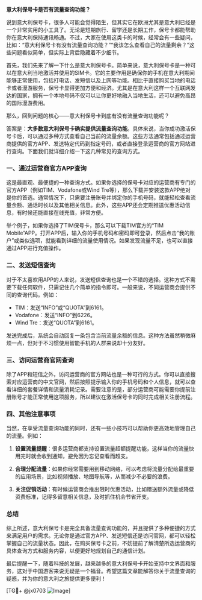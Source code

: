 **意大利保号卡是否有流量查询功能？**

说到意大利保号卡，很多人可能会觉得陌生，但其实它在欧洲尤其是意大利已经是一个非常实用的小工具了。无论是短期旅行、留学还是长期工作，保号卡都能帮助你在意大利保持通讯畅通。不过，大家在使用这类卡的时候，经常会有一些疑问，比如：“意大利保号卡有没有流量查询功能？”“我该怎么查看自己的流量剩余？”这些问题看似简单，但实际上背后隐藏着不少细节。

首先，我们先来了解一下什么是意大利保号卡。简单来说，意大利保号卡是一种可以在意大利当地激活并使用的SIM卡。它的主要作用是确保你的手机在意大利期间能够正常使用，包括打电话、发短信以及上网等功能。相比于直接购买当地的电话卡或者漫游服务，保号卡显得更加方便和经济。尤其是在意大利这样一个互联网发达的国家，拥有一个本地号码不仅可以让你更好地融入当地生活，还可以避免高昂的国际漫游费用。

那么，回到问题的核心——意大利保号卡到底有没有流量查询功能呢？

答案是：**大多数意大利保号卡确实提供流量查询功能**。具体来说，当你成功激活保号卡后，可以通过多种方式查看自己当前的流量余额。这些方法通常包括通过运营商提供的官方APP、发送特定代码到指定号码，或者直接登录运营商的官方网站进行查询。下面我们就详细介绍一下这几种常见的查询方式。

### 一、通过运营商官方APP查询

这是最直观、最便捷的一种查询方式。如果你选择的保号卡对应的运营商有专门的官方APP（例如TIM、Vodafone或Wind Tre等），那么下载并安装这款APP绝对是你的首选。通常情况下，只需要注册账号并绑定你的手机号码，就能轻松查看流量余额、通话时长以及其他相关信息。此外，这些APP还会定期推送优惠活动信息，有时候还能直接在线充值，非常方便。

举个例子，如果你选择了TIM保号卡，那么可以下载TIM官方的“TIM Mobile”APP。打开APP后，输入你的手机号码和密码即可登录，然后点击“我的账户”或类似选项，就能看到详细的流量使用情况。如果发现流量不足，也可以直接通过APP进行充值操作。

### 二、发送短信查询

对于不太喜欢用APP的人来说，发送短信查询也是一个不错的选择。这种方式不需要下载任何软件，只需记住几个简单的指令即可。一般来说，不同运营商会提供不同的查询代码。例如：

- TIM：发送“INFO”或“QUOTA”到6161。
- Vodafone：发送“INFO”到6226。
- Wind Tre：发送“QUOTA”到6161。

发送完成后，系统会自动回复一条包含当前流量余额的信息。这种方法虽然稍微麻烦一点，但对于不习惯使用智能手机的人群来说却十分友好。

### 三、访问运营商官网查询

除了APP和短信之外，访问运营商的官方网站也是一种可行的方式。你可以直接搜索对应运营商的中文官网，然后按照提示输入你的手机号码和个人信息，就可以查看详细的套餐详情和流量消耗记录。需要注意的是，部分运营商可能需要你提前注册账号才能正常使用这项服务，所以建议在激活保号卡的同时完成相关注册流程。

### 四、其他注意事项

当然，在享受流量查询功能的同时，还有一些小技巧可以帮助你更高效地管理自己的流量。例如：

1. **设置流量提醒**：很多运营商都支持设置流量超额提醒功能，这样当你的流量快用完时就会收到通知，避免因为忘记查看而超支。
   
2. **合理分配流量**：如果你经常需要用到移动网络，可以考虑将流量分配给最重要的应用场景，比如视频播放、地图导航等，从而减少不必要的浪费。

3. **关注促销活动**：有时候运营商会推出限时优惠活动，比如赠送额外流量或降低资费标准，记得多留意相关信息，及时抓住机会节省开支。

### 总结

综上所述，意大利保号卡是完全具备流量查询功能的，并且提供了多种便捷的方式来满足用户的需求。无论你是通过官方APP、发送短信还是访问官网，都可以轻松掌握自己的流量状态。因此，在购买保号卡之前，不妨提前了解清楚所选运营商的具体查询方式和服务内容，以便更好地规划自己的通信计划。

最后提醒一下，随着科技的发展，越来越多的意大利保号卡开始支持中文界面和服务，这对于中国游客来说无疑是一个福音。希望这篇文章能解答你关于流量查询的疑惑，并为你的意大利之旅提供更多便利！

[TG💪+ @jx0703 ![Image](https://github.com/user-attachments/assets/dbca1d08-cadb-493c-b0ec-ad6f7a83f270)]